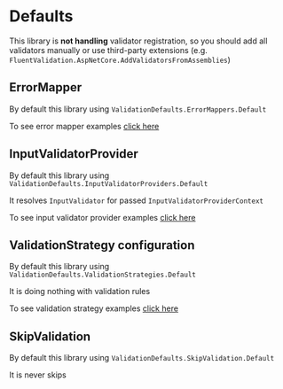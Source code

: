 # Defaults

This library is **not handling** validator registration, so you should add all validators manually or use third-party extensions (e.g. `FluentValidation.AspNetCore.AddValidatorsFromAssemblies`)

## ErrorMapper

By default this library using `ValidationDefaults.ErrorMappers.Default`

To see error mapper examples [click here](examples/error-mappers.md)

## InputValidatorProvider

By default this library using `ValidationDefaults.InputValidatorProviders.Default`

It resolves `InputValidator` for passed `InputValidatorProviderContext`

To see input validator provider examples [click here](examples/input-validator-providers.md)

## ValidationStrategy configuration

By default this library using `ValidationDefaults.ValidationStrategies.Default`

It is doing nothing with validation rules

To see validation strategy examples [click here](examples/validation-strategies.md)

## SkipValidation

By default this library using `ValidationDefaults.SkipValidation.Default`

It is never skips

